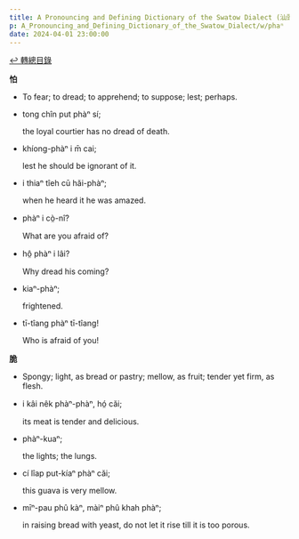 ```yaml
---
title: A Pronouncing and Defining Dictionary of the Swatow Dialect (汕頭方言音義字典) / phaⁿ
p: A_Pronouncing_and_Defining_Dictionary_of_the_Swatow_Dialect/w/phaⁿ
date: 2024-04-01 23:00:00
---
```


[↩️ 轉總目錄](/A_Pronouncing_and_Defining_Dictionary_of_the_Swatow_Dialect)


**怕**
- To fear; to dread; to apprehend; to suppose; lest; perhaps.

- tong chîn put phàⁿ sí;

  the loyal courtier has no dread of death.

- khíong-phàⁿ i m̄ cai;

  lest he should be ignorant of it.

- i thiaⁿ tîeh cū hăi-phàⁿ;

  when he heard it he was amazed.

- phàⁿ i cò̤-nî?

  What are you afraid of?

- hô̤ phàⁿ i lâi?

  Why dread his coming?

- kiaⁿ-phàⁿ;

  frightened.

- tī-tîang phàⁿ tī-tîang!

  Who is afraid of you!

**脆**
- Spongy; light, as bread or pastry; mellow, as fruit; tender yet firm, as flesh.

- i kâi nêk phàⁿ-phàⁿ, hó̤ căi;

  its meat is tender and delicious.

- phàⁿ-kuaⁿ;

  the lights; the lungs.

- cí lîap put-kíaⁿ phàⁿ căi;

  this guava is very mellow.

- mīⁿ-pau phû kàⁿ, màiⁿ phû khah phàⁿ;

  in raising bread with yeast, do not let it rise till it is too porous.